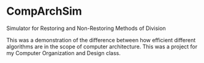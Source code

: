 # CompArchSim
Simulator for Restoring and Non-Restoring Methods of Division

This was a demonstration of the difference between how efficient different algorithms are in the scope of computer architecture. This was a project for my Computer Organization and Design class.
